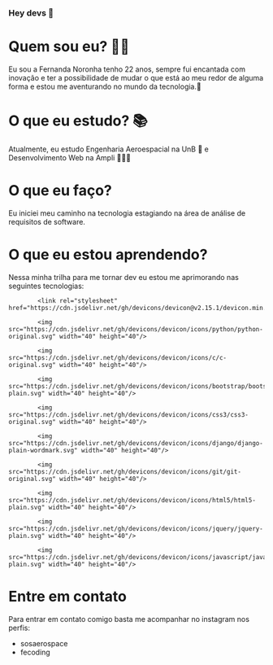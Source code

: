 ### Hey devs 👋
  # Quem sou eu? 👩🏻
  Eu sou a Fernanda Noronha tenho 22 anos, sempre fui encantada com inovação e ter a possibilidade de mudar o que está ao meu redor de alguma forma e estou me aventurando no mundo da tecnologia.🥰
  # O que eu estudo? 📚
  Atualmente, eu estudo Engenharia Aeroespacial na UnB 🚀 e Desenvolvimento Web na Ampli 👩🏻‍💻
  # O que eu faço?
  Eu iniciei meu caminho na tecnologia estagiando na área de análise de requisitos de software.
  # O que eu estou aprendendo?
  Nessa minha trilha para me tornar dev eu estou me aprimorando nas seguintes tecnologias:

            <link rel="stylesheet" href="https://cdn.jsdelivr.net/gh/devicons/devicon@v2.15.1/devicon.min.css">
            
            <img src="https://cdn.jsdelivr.net/gh/devicons/devicon/icons/python/python-original.svg" width="40" height="40"/>
          
            <img src="https://cdn.jsdelivr.net/gh/devicons/devicon/icons/c/c-original.svg" width="40" height="40"/>
          
            <img src="https://cdn.jsdelivr.net/gh/devicons/devicon/icons/bootstrap/bootstrap-plain.svg" width="40" height="40"/>
          
            <img src="https://cdn.jsdelivr.net/gh/devicons/devicon/icons/css3/css3-original.svg" width="40" height="40"/>
          
            <img src="https://cdn.jsdelivr.net/gh/devicons/devicon/icons/django/django-plain-wordmark.svg" width="40" height="40"/>
          
            <img src="https://cdn.jsdelivr.net/gh/devicons/devicon/icons/git/git-original.svg" width="40" height="40"/>
          
            <img src="https://cdn.jsdelivr.net/gh/devicons/devicon/icons/html5/html5-plain.svg" width="40" height="40"/>
          
            <img src="https://cdn.jsdelivr.net/gh/devicons/devicon/icons/jquery/jquery-plain.svg" width="40" height="40"/>
          
            <img src="https://cdn.jsdelivr.net/gh/devicons/devicon/icons/javascript/javascript-plain.svg" width="40" height="40"/>
          
          

  # Entre em contato
  Para entrar em contato comigo basta me acompanhar no instagram nos perfis:
  - sosaerospace
  - fecoding

  #
  
<!--
**fernoronhacoelho/fernoronhacoelho** is a ✨ _special_ ✨ repository because its `README.md` (this file) appears on your GitHub profile.

Here are some ideas to get you started:

- 🔭 I’m currently working on ...
- 🌱 I’m currently learning ...
- 👯 I’m looking to collaborate on ...
- 🤔 I’m looking for help with ...
- 💬 Ask me about ...
- 📫 How to reach me: ...
- 😄 Pronouns: ...
- ⚡ Fun fact: ...
-->
